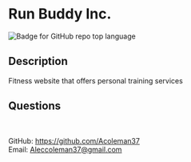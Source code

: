# Run Buddy Inc.
![Badge for GitHub repo top language](https://img.shields.io/github/languages/top/Acoleman37/employee-db?style=flat&logo=appveyor)
## Description
  
Fitness website that offers personal training services

## Questions

 </br>
  
GitHub: https://github.com/Acoleman37 </br>
Email: Aleccoleman37@gmail.com
